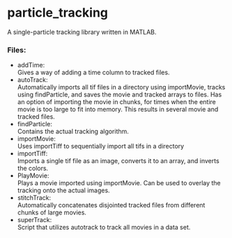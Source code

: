 <html>


<h1>particle_tracking</h1>

<p>A single-particle tracking library written in MATLAB.</p>

<h3>Files:</h3>
<ul>
<li>addTime:<br><span style='width:1000px;'></span>
Gives a way of adding a time column to tracked files.
</li>

<li>autoTrack:<br><span style='width:10px;'></span>
Automatically imports all tif files in a directory using importMovie,
tracks using findParticle, and saves the movie and tracked arrays to files.
Has an option of importing the movie in chunks, for times when the entire 
movie is too large to fit into memory. This results in several movie and
tracked files.
</li>

<li>findParticle:<br><span style='width:10px;'></span>
Contains the actual tracking algorithm.
</li>

<li>importMovie:<br><span style='width:10px;'></span>
Uses importTiff to sequentially import all tifs in a directory
</li>

<li>importTiff:<br><span style='width:10px;'></span>
Imports a single tif file as an image, converts it to an array,
and inverts the colors.
</li>

<li>PlayMovie:<br><span style='width:10px;'></span>
Plays a movie imported using importMovie. Can be used to overlay the tracking
onto the actual images.
</li>

<li>stitchTrack:<br><span style='width:10px;'></span>
Automatically concatenates disjointed tracked files from different chunks of
large movies.
</li>

<li>superTrack:<br><span style='width:10px;'></span>
Script that utilizes autotrack to track all movies in a data set.
</li>

</ul>
</html>
